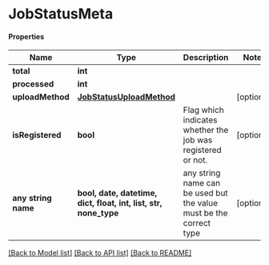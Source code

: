 # JobStatusMeta

#### Properties
Name | Type | Description | Notes
------------ | ------------- | ------------- | -------------
**total** | **int** |  | 
**processed** | **int** |  | 
**uploadMethod** | [**JobStatusUploadMethod**](JobStatusUploadMethod.md) |  | [optional] 
**isRegistered** | **bool** | Flag which indicates whether the job was registered or not. | [optional] 
**any string name** | **bool, date, datetime, dict, float, int, list, str, none_type** | any string name can be used but the value must be the correct type | [optional]

[[Back to Model list]](../README.md#documentation-for-models) [[Back to API list]](../README.md#documentation-for-api-endpoints) [[Back to README]](../README.md)

